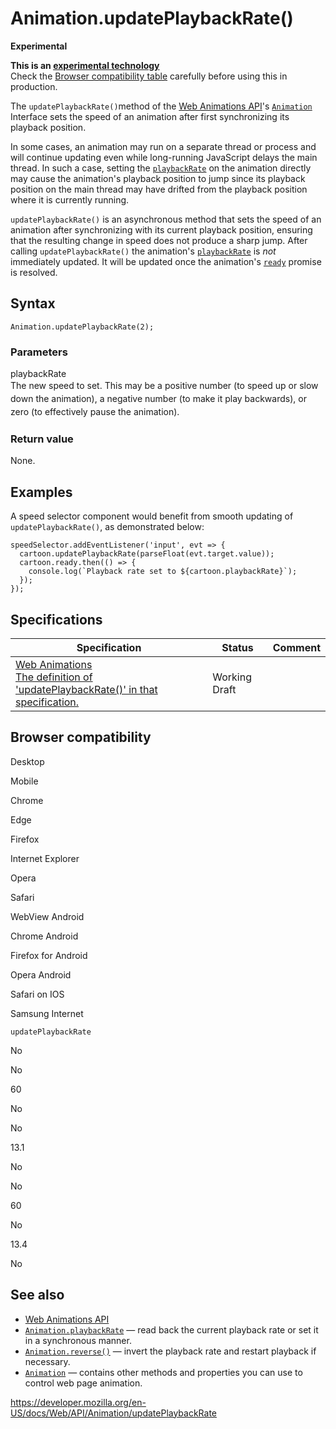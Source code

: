 # Animation.updatePlaybackRate()

**Experimental**

**This is an [experimental technology](https://developer.mozilla.org/en-US/docs/MDN/Guidelines/Conventions_definitions#experimental)**  
Check the [Browser compatibility table](#browser_compatibility) carefully before using this in production.

The `updatePlaybackRate()`method of the [Web Animations API](../web_animations_api)'s [`Animation`](../animation) Interface sets the speed of an animation after first synchronizing its playback position.

In some cases, an animation may run on a separate thread or process and will continue updating even while long-running JavaScript delays the main thread. In such a case, setting the [`playbackRate`](playbackrate) on the animation directly may cause the animation's playback position to jump since its playback position on the main thread may have drifted from the playback position where it is currently running.

`updatePlaybackRate()` is an asynchronous method that sets the speed of an animation after synchronizing with its current playback position, ensuring that the resulting change in speed does not produce a sharp jump. After calling `updatePlaybackRate()` the animation's [`playbackRate`](playbackrate) is _not_ immediately updated. It will be updated once the animation's [`ready`](ready) promise is resolved.

## Syntax

    Animation.updatePlaybackRate(2);

### Parameters

playbackRate  
<span style="line-height: 1.5;">The new speed to set</span><span style="line-height: 1.5;">. This may be a positive number (to speed up or slow down the animation), a negative number (to make it play backwards), or zero (to effectively pause the animation).</span>

### Return value

None.

## Examples

A speed selector component would benefit from smooth updating of `updatePlaybackRate()`, as demonstrated below:

    speedSelector.addEventListener('input', evt => {
      cartoon.updatePlaybackRate(parseFloat(evt.target.value));
      cartoon.ready.then(() => {
        console.log(`Playback rate set to ${cartoon.playbackRate}`);
      });
    });

## Specifications

<table><thead><tr class="header"><th>Specification</th><th>Status</th><th>Comment</th></tr></thead><tbody><tr class="odd"><td><a href="https://drafts.csswg.org/web-animations-1/#dom-animation-updateplaybackrate">Web Animations<br />
<span class="small">The definition of 'updatePlaybackRate()' in that specification.</span></a></td><td><span class="spec-wd">Working Draft</span></td><td></td></tr></tbody></table>

## Browser compatibility

Desktop

Mobile

Chrome

Edge

Firefox

Internet Explorer

Opera

Safari

WebView Android

Chrome Android

Firefox for Android

Opera Android

Safari on IOS

Samsung Internet

`updatePlaybackRate`

No

No

60

No

No

13.1

No

No

60

No

13.4

No

## See also

- [Web Animations API](../web_animations_api)
- [`Animation.playbackRate`](playbackrate) — read back the current playback rate or set it in a synchronous manner.
- [`Animation.reverse()`](reverse) — invert the playback rate and restart playback if necessary.
- [`Animation`](../animation) — contains other methods and properties you can use to control web page animation.

<a href="https://developer.mozilla.org/en-US/docs/Web/API/Animation/updatePlaybackRate" class="_attribution-link">https://developer.mozilla.org/en-US/docs/Web/API/Animation/updatePlaybackRate</a>

